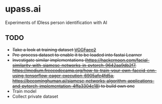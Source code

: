 # upass.ai
Experiments of IDless person identification with AI

## TODO
- ~~Take a look at training dataset [VGGFace2](http://www.robots.ox.ac.uk/~vgg/data/vgg_face2/)~~
- ~~Pre-process dataset to enable it to be loaded into fastai Learner~~
- ~~Investigate similar implementations (https://hackernoon.com/facial-similarity-with-siamese-networks-in-pytorch-9642aa9db2f7, https://medium.freecodecamp.org/how-to-train-your-own-faceid-cnn-using-tensorflow-eager-execution-6905afe4fd5a, https://becominghuman.ai/siamese-networks-algorithm-applications-and-pytorch-implementation-4ffa3304c18) to build own one~~
- Train model
- Collect private dataset
